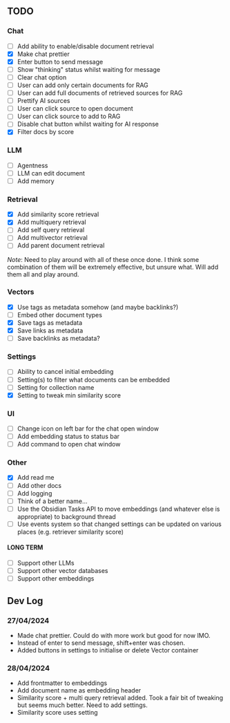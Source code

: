 ## TODO

### Chat

-   [ ] Add ability to enable/disable document retrieval
-   [x] Make chat prettier
-   [x] Enter button to send message
-   [ ] Show "thinking" status whilst waiting for message
-   [ ] Clear chat option
-   [ ] User can add only certain documents for RAG
-   [ ] User can add full documents of retrieved sources for RAG
-   [ ] Prettify AI sources
-   [ ] User can click source to open document
-   [ ] User can click source to add to RAG
-   [ ] Disable chat button whilst waiting for AI response
-   [x] Filter docs by score

### LLM

-   [ ] Agentness
-   [ ] LLM can edit document
-   [ ] Add memory

### Retrieval

-   [x] Add similarity score retrieval
-   [x] Add multiquery retrieval
-   [ ] Add self query retrieval
-   [ ] Add multivector retrieval
-   [ ] Add parent document retrieval

_Note_: Need to play around with all of these once done. I think some combination of them will be extremely effective, but unsure what. Will add them all and play around.

### Vectors

-   [x] Use tags as metadata somehow (and maybe backlinks?)
-   [ ] Embed other document types
-   [x] Save tags as metadata
-   [x] Save links as metadata
-   [ ] Save backlinks as metadata?

### Settings

-   [ ] Ability to cancel initial embedding
-   [ ] Setting(s) to filter what documents can be embedded
-   [ ] Setting for collection name
-   [x] Setting to tweak min similarity score

### UI

-   [ ] Change icon on left bar for the chat open window
-   [ ] Add embedding status to status bar
-   [ ] Add command to open chat window

### Other

-   [x] Add read me
-   [ ] Add other docs
-   [ ] Add logging
-   [ ] Think of a better name...
-   [ ] Use the Obsidian Tasks API to move embeddings (and whatever else is appropriate) to background thread
-   [ ] Use events system so that changed settings can be updated on various places (e.g. retriever similarity score)

#### LONG TERM

-   [ ] Support other LLMs
-   [ ] Support other vector databases
-   [ ] Support other embeddings

## Dev Log

### 27/04/2024

-   Made chat prettier. Could do with more work but good for now IMO.
-   Instead of enter to send message, shift+enter was chosen.
-   Added buttons in settings to initialise or delete Vector container

### 28/04/2024

-   Add frontmatter to embeddings
-   Add document name as embedding header
-   Similarity score + multi query retrieval added. Took a fair bit of tweaking but seems much better. Need to add settings.
-   Similarity score uses setting
